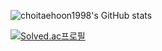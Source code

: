 ![choitaehoon1998's GitHub stats](https://github-readme-stats.vercel.app/api?username=choitaehoon1998&show_icons=true&theme=highcontrast)



[![Solved.ac프로필](http://mazassumnida.wtf/api/v2/generate_badge?boj=hahhhha)](https://solved.ac/hahhhha)
